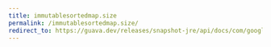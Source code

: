 ```yaml
---
title: immutablesortedmap.size
permalink: /immutablesortedmap.size/
redirect_to: https://guava.dev/releases/snapshot-jre/api/docs/com/google/common/collect/ImmutableSortedMap.html#size--
---
```

